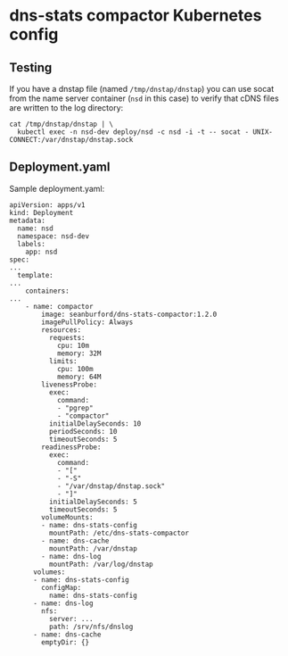 # dns-stats compactor Kubernetes config

## Testing

If you have a dnstap file (named `/tmp/dnstap/dnstap`) you can use socat
from the name server container (`nsd` in this case) to verify that cDNS
files are written to the log directory:

```
cat /tmp/dnstap/dnstap | \
  kubectl exec -n nsd-dev deploy/nsd -c nsd -i -t -- socat - UNIX-CONNECT:/var/dnstap/dnstap.sock
```

## Deployment.yaml

Sample deployment.yaml:

```
apiVersion: apps/v1
kind: Deployment
metadata:
  name: nsd
  namespace: nsd-dev
  labels:
    app: nsd
spec:
...
  template:
...
    containers:
...
    - name: compactor
        image: seanburford/dns-stats-compactor:1.2.0
        imagePullPolicy: Always
        resources:
          requests:
            cpu: 10m
            memory: 32M
          limits:
            cpu: 100m
            memory: 64M
        livenessProbe:
          exec:
            command:
            - "pgrep"
            - "compactor"
          initialDelaySeconds: 10
          periodSeconds: 10
          timeoutSeconds: 5
        readinessProbe:
          exec:
            command:
            - "["
            - "-S"
            - "/var/dnstap/dnstap.sock"
            - "]"
          initialDelaySeconds: 5
          timeoutSeconds: 5
        volumeMounts:
        - name: dns-stats-config
          mountPath: /etc/dns-stats-compactor
        - name: dns-cache
          mountPath: /var/dnstap
        - name: dns-log
          mountPath: /var/log/dnstap
      volumes:
      - name: dns-stats-config
        configMap:
          name: dns-stats-config
      - name: dns-log
        nfs:  
          server: ...
          path: /srv/nfs/dnslog
      - name: dns-cache
        emptyDir: {}
```
